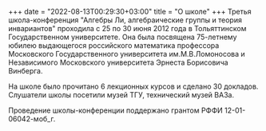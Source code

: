 +++
date = "2022-08-13T00:29:30+03:00"
title = "О школе"
+++
Третья школа-конференция "Алгебры Ли, алгебраические группы и теория инвариантов"
проходила с 25 по 30 июня 2012 года в Тольяттинском Государственном университете.
Она была посвящена 75-летнему юбилею выдающегося российского математика профессора
Московского Государственного университета им.М.В.Ломоносова и Независимого Московского
университета Эрнеста Борисовича Винберга.

На школе было прочитано 6 лекционных курсов и
сделано 30 докладов. Слушатели школы посетили музей ТГУ, технический музей ВАЗа.

Проведение школы-конференции
поддержано грантом РФФИ 12-01-06042-моб_г.